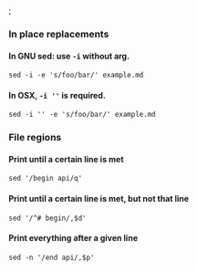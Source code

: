 ;

### In place replacements

#### In GNU sed: use `-i` without arg.

    sed -i -e 's/foo/bar/' example.md

#### In OSX, `-i ''` is required.

    sed -i '' -e 's/foo/bar/' example.md

### File regions

#### Print until a certain line is met

    sed '/begin api/q'

#### Print until a certain line is met, but not that line

    sed '/^# begin/,$d'

#### Print everything after a given line

    sed -n '/end api/,$p'
